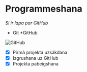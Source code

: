 # Programmeshana
*Si ir lapa par GitHub*

* Git
	*GitHub

![GitHub](https://upload.wikimedia.org/wikipedia/commons/thumb/e/ef/Octicons-logo-github.svg/1200px-Octicons-logo-github.svg.png)

- [x] Pirmâ projekta uzsâkđana
- [x] Izgrushana uz GitHub
- [x] Projekta pabeigshana
